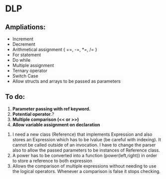 # DLP

## Ampliations:
- Increment
- Decrement
- Arithmetical assignment { +=, -=, *=, /= }
- For statement
- Do while
- Multiple assignment
- Ternary operator
- Switch Case
- Allow structs and arrays to be passed as parameters

## To do:
1) **Parameter passing with ref keyword.**
2) **Potential operator.**?
3) **Multiple comparison (<< or >>)**
4) **Allow variable assignment on declaration**

1. I need a new class (Reference) that implements Expression and also stores an Expression which has to be lvalue (be careful with indexing). It cannot be called outside of an invocation. I have to change the parser also to allow the passed parameters to be instances of Reference class.
2. A power has to be converted into a function (power(left,right)) in order to store a reference to both expression
3. Allows the comparison of multiple expressions without needing to use the logical operators. Whenever a comparison is false it stops checking.

